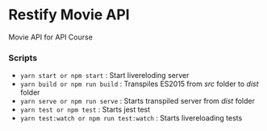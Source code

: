 # Restify Movie API

Movie API for API Course

### Scripts

- `yarn start or npm start` : Start livereloding server
- `yarn build or npm run build` : Transpiles ES2015 from *src* folder to *dist* folder
- `yarn serve or npm run serve` : Starts transpiled server from *dist* folder
- `yarn test or npm test` : Starts jest test
- `yarn test:watch or npm run test:watch` : Starts livereloading tests
